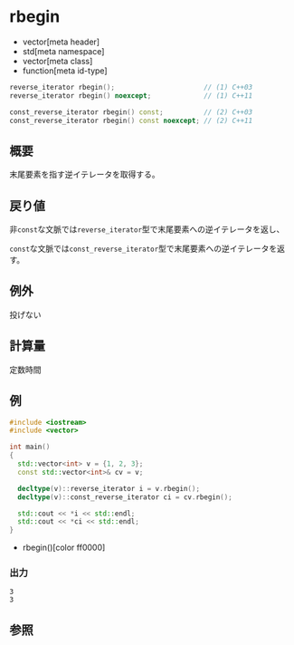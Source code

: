 # rbegin
* vector[meta header]
* std[meta namespace]
* vector[meta class]
* function[meta id-type]

```cpp
reverse_iterator rbegin();                      // (1) C++03
reverse_iterator rbegin() noexcept;             // (1) C++11

const_reverse_iterator rbegin() const;          // (2) C++03
const_reverse_iterator rbegin() const noexcept; // (2) C++11
```

## 概要
末尾要素を指す逆イテレータを取得する。


## 戻り値
非`const`な文脈では`reverse_iterator`型で末尾要素への逆イテレータを返し、

`const`な文脈では`const_reverse_iterator`型で末尾要素への逆イテレータを返す。


## 例外
投げない


## 計算量
定数時間


## 例
```cpp example
#include <iostream>
#include <vector>

int main()
{
  std::vector<int> v = {1, 2, 3};
  const std::vector<int>& cv = v;

  decltype(v)::reverse_iterator i = v.rbegin();
  decltype(v)::const_reverse_iterator ci = cv.rbegin();

  std::cout << *i << std::endl;
  std::cout << *ci << std::endl;
}
```
* rbegin()[color ff0000]

### 出力
```
3
3
```

## 参照


